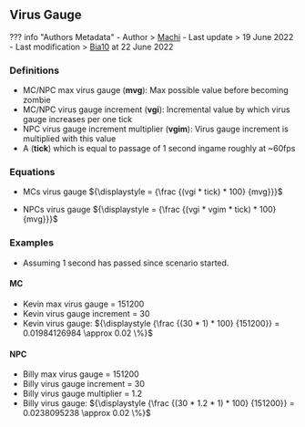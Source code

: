 ## Virus Gauge

??? info "Authors Metadata"
    - Author > [Machi](https://github.com/Machi13)
    - Last update > 19 June 2022
    - Last modification > [Bia10](https://github.com/Bia10) at 22 June 2022

### Definitions

- MC/NPC max virus gauge (**mvg**): 
    Max possible value before becoming zombie
- MC/NPC virus gauge increment (**vgi**):
     Incremental value by which virus gauge increases per one tick 
- NPC virus gauge increment multiplier (**vgim**): 
    Virus gauge increment is multiplied with this value
- A (**tick**) which is equal to passage of 1 second ingame roughly at ~60fps

### Equations

- MCs virus gauge ${\displaystyle = {\frac {(vgi * tick) * 100} {mvg}}}$

- NPCs virus gauge ${\displaystyle = {\frac {(vgi * vgim * tick) * 100} {mvg}}}$

### Examples

- Assuming 1 second has passed since scenario started.

#### MC

- Kevin max virus gauge = 151200
- Kevin virus gauge increment = 30
- Kevin virus gauge: ${\displaystyle {\frac {(30 * 1) * 100} {151200}} = 0.01984126984 \approx 0.02 \%}$

#### NPC

- Billy max virus gauge = 151200
- Billy virus gauge increment = 30
- Billy virus gauge multiplier = 1.2
- Billy virus gauge: ${\displaystyle {\frac {(30 * 1.2 * 1) * 100} {151200}} = 0.0238095238 \approx 0.02 \%}$